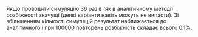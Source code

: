 Якщо проводити симуляцію 36 разів (як в аналітичному методі) розбіжності значущі (деякі варіанти навіть можуть не випасти). Зі збільшенням кількості симуляцій результат наближається до аналітичного і при 100000 повторень розбіжність складає всього 0.1%.
